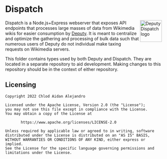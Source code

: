 # Dispatch
<img align="right" width="70" height="70" src="https://upload.wikimedia.org/wikipedia/commons/0/0a/Deputy_Dispatch_logo.svg" alt="Deputy Dispatch logo">

Dispatch is a Node.js+Express webserver that exposes API endpoints that processes
large masses of data from Wikimedia wikis for easier consumption by
[Deputy](https://github.com/ChlodAlejandro/deputy). It is meant to centralize
and optimize the gathering and processing of bulk data such that numerous
users of Deputy do not individual make taxing requests on Wikimedia servers.

This folder contains types used by both Deputy and Dispatch. They are located in
a separate repository to aid development. Making changes to this repository should
be in the context of either repository.

## Licensing

```
Copyright 2022 Chlod Aidan Alejandro

Licensed under the Apache License, Version 2.0 (the "License");
you may not use this file except in compliance with the License.
You may obtain a copy of the License at

       https://www.apache.org/licenses/LICENSE-2.0

Unless required by applicable law or agreed to in writing, software
distributed under the License is distributed on an "AS IS" BASIS,
WITHOUT WARRANTIES OR CONDITIONS OF ANY KIND, either express or implied.
See the License for the specific language governing permissions and
limitations under the License.
```
